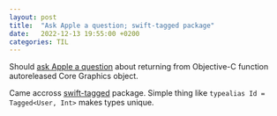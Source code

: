```yaml
---
layout: post
title:  "Ask Apple a question; swift-tagged package"
date:   2022-12-13 19:55:00 +0200
categories: TIL
---
```

Should [ask Apple a question](https://developer.apple.com/events/ask-apple/) about returning from Objective-C function autoreleased Core Graphics object.

Came accross [swift-tagged](https://github.com/pointfreeco/swift-tagged) package. Simple thing like `typealias Id = Tagged<User, Int>` makes types unique.
